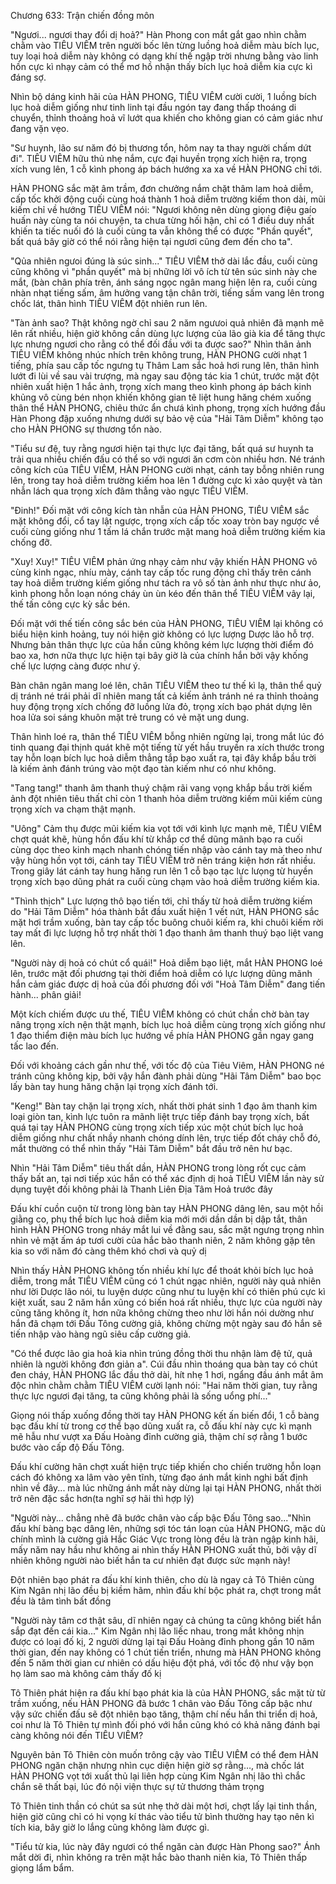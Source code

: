 




Chương 633: Trận chiến đồng môn


"Ngươi... ngươi thay đổi dị hoả?" Hàn Phong con mắt gắt gao nhìn chằm chằm vào TIÊU VIÊM trên người bốc lên từng luồng hoả diễm màu bích lục, tuy loại hoả diễm này không có dạng khí thế ngập trời nhưng bằng vào linh hồn cực kì nhạy cảm có thể mơ hồ nhận thấy bích lục hoả diễm kia cực kì đáng sợ.

Nhìn bộ dáng kinh hãi của HÀN PHONG, TIÊU VIÊM cười cười, 1 luồng bích lục hoả diễm giống như tinh linh tại đầu ngón tay đang thấp thoáng di chuyển, thỉnh thoảng hoả vĩ lướt qua khiến cho không gian có cảm giác như đang vặn vẹo.

"Sư huynh, lão sư năm đó bị thương tổn, hôm nay ta thay người chấm dứt đi". TIÊU VIÊM hữu thủ nhẹ nắm, cực đại huyền trọng xích hiện ra, trọng xích vung lên, 1 cỗ kình phong áp bách hướng xa xa về HÀN PHONG chỉ tới.

HÀN PHONG sắc mặt âm trầm, đơn chưởng nắm chặt thâm lam hoả diễm, cấp tốc khởi động cuối cùng hoá thành 1 hoả diễm trường kiếm thon dài, mũi kiếm chỉ về hướng TIÊU VIÊM nói: "Ngươi không nên dùng giọng điệu gaío huấn này cùng ta nói chuyện, ta chưa từng hối hận, chỉ có 1 điều duy nhất khiến ta tiếc nuối đó là cuối cùng ta vẫn không thể có được "Phần quyết", bất quá bây giờ có thể nói rằng hiện tại ngươi cũng đem đến cho ta".

"Qủa nhiên ngưoi đúng là súc sinh..." TIÊU VIÊM thở dài lắc đầu, cuối cùng cũng không vì "phần quyết" mà bị những lời vô ích từ tên súc sinh này che mắt, (bàn chân phía trên, ánh sáng ngọc ngân mang hiện lên ra, cuối cùng nhàn nhạt tiếng sấm, âm hưởng vang tận chân trời, tiếng sấm vang lên trong chốc lát, thân hình TIÊU VIÊM đột nhiên run lên.

"Tàn ảnh sao? Thật không ngờ chỉ sau 2 năm ngưưoi quả nhiên đã mạnh mẽ lên rất nhiều, hiện giờ không cần dùng lực lượng của lão già kia để tăng thực lực nhưng ngươi cho rằng có thể đối đầu với ta được sao?" Nhìn thân ảnh TIÊU VIÊM không nhúc nhích trên không trung, HÀN PHONG cười nhạt 1 tiếng, phía sau cấp tốc ngưng tụ Thâm Lam sắc hoả hơi rung lên, thân hình lướt đi lùi về sau vài trượng, mà ngay sau động tác kia 1 chút, trước mặt đột nhiên xuất hiện 1 hắc ảnh, trọng xích mang theo kình phong áp bách kinh khủng vô cùng bén nhọn khiến không gian tê liệt hung hăng chém xuống thân thể HÀN PHONG, chiêu thức ẩn chưá kình phong, trọng xích hướng đầu Hàn Phong đập xuống nhưng dưới sự bảo vệ của "Hải Tâm Diễm" không tạo cho HÀN PHONG sự thương tổn nào.

"Tiểu sư đệ, tuy rằng ngươi hiện tại thực lực đại tăng, bất quá sư huynh ta trải qua nhiều chiến đấu có thể so với ngươi ăn cơm còn nhiều hơn. Né tránh công kích của TIÊU VIÊM, HÀN PHONG cười nhạt, cánh tay bỗng nhiên rung lên, trong tay hoả diễm trường kiếm hoa lên 1 đường cực kì xảo quyệt và tàn nhẫn lách qua trọng xích đâm thẳng vào ngực TIÊU VIÊM.

"Đinh!" Đối mặt với công kích tàn nhẫn của HÀN PHONG, TIÊU VIÊM sắc mặt không đổi, cổ tay lật ngược, trọng xích cấp tốc xoay tròn bay ngược về cuối cùng giống như 1 tấm lá chắn trước mặt mang hoả diễm trường kiếm kia chống đỡ.

"Xuy! Xuy!" TIÊU VIÊM phản ứng nhạy cảm như vậy khiến HÀN PHONG vô cùng kinh ngạc, nhíu mày, cánh tay cấp tốc rung động chỉ thấy trên cánh tay hoả diễm trường kiếm giống như tách ra vô số tàn ảnh như thực như ảo, kình phong hỗn loạn nóng cháy ùn ùn kéo đến thân thể TIÊU VIÊM vây lại, thế tấn công cực kỳ sắc bén.

Đối mặt với thế tiến công sắc bén của HÀN PHONG, TIÊU VIÊM lại không có biểu hiện kinh hoảng, tuy nói hiện giờ không có lực lượng Dược lão hỗ trợ. Nhưng bản thân thực lực của hắn cũng không kém lực lượng thời điểm đó bao xa, hơn nữa thực lực hiện tại bây giờ là của chính hắn bởi vậy khống chế lực lượng càng được như ý.

Bàn chân ngân mang loé lên, chân TIÊU VIÊM theo tư thế kì lạ, thân thể quỷ dị tránh né trái phải dĩ nhiên mang tất cả kiếm ảnh tránh né ra thỉnh thoảng huy động trọng xích chống đỡ luồng lửa đỏ, trọng xích bạo phát dựng lên hoa lửa soi sáng khuôn mặt trẻ trung có vẻ mặt ung dung.

Thân hình loé ra, thân thể TIÊU VIÊM bỗng nhiên ngừng lại, trong mắt lúc đó tinh quang đại thịnh quát khẽ một tiếng từ yết hầu truyền ra xích thước trong tay hỗn loạn bích lục hoả diễm thẳng tắp bạo xuất ra, tại đây khắp bầu trời là kiếm ảnh đánh trúng vào một đạo tàn kiếm như có như không.

"Tang tang!" thanh âm thanh thuý chậm rãi vang vọng khắp bầu trời kiếm ảnh đột nhiên tiêu thất chỉ còn 1 thanh hỏa diễm trường kiếm mũi kiếm cùng trọng xích va chạm thật mạnh.

"Uông" Cảm thụ được mũi kiếm kia vọt tới với kình lực mạnh mẽ, TIÊU VIÊM chợt quát khẽ, hùng hồn đấu khí từ khắp cơ thể dũng mãnh bạo ra cuối cùng dọc theo kinh mạch nhanh chóng tiến nhập vào cánh tay mà theo như vậy hùng hồn vọt tới, cánh tay TIÊU VIÊM trở nên tráng kiện hơn rất nhiều. Trong giây lát cánh tay hung hăng run lên 1 cỗ bạo tạc lực lưọng từ huyền trọng xích bạo dũng phát ra cuối cùng chạm vào hoả diễm trường kiếm kia.

"Thình thịch" Lực lượng thô bạo tiến tới, chỉ thấy từ hoả diễm trường kiếm do "Hải Tâm Diễm" hóa thành bắt đầu xuất hiện 1 vết nứt, HÀN PHONG sắc mặt hơi trầm xuống, bàn tay cấp tốc buông chuôi kiếm ra, khi chuôi kiếm rời tay mất đi lực lượng hỗ trợ nhất thời 1 đạo thanh âm thanh thuý bạo liệt vang lên.

"Người này dị hoả có chút cổ quái!" Hoả diễm bạo liệt, mắt HÀN PHONG loé lên, trước mặt đối phương tại thời điểm hoả diễm có lực lượng dũng mãnh hắn cảm giác được dị hoả của đối phương đối với "Hoả Tâm Diễm" đang tiến hành... phân giải!

Một kích chiếm được ưu thế, TIÊU VIÊM không có chút chần chờ bàn tay nâng trọng xích nện thật mạnh, bích lục hoả diễm cùng trọng xích giống như 1 đạo thiểm điện màu bích lục hướng về phía HÀN PHONG gần ngay gang tấc lao đến.

Đối với khoảng cách gần như thế, với tốc độ của Tiêu Viêm, HÀN PHONG né tránh cũng không kịp, bởi vậy hắn đành phải dùng "Hãi Tâm Diễm" bao bọc lấy bàn tay hung hăng chặn lại trọng xích đánh tới.

"Keng!" Bàn tay chặn lại trọng xích, nhất thời phát sinh 1 đạo âm thanh kim loại giòn tan, kình lực tuôn ra mãnh liệt trực tiếp đánh bay trọng xích, bất quá tại tay HÀN PHONG cùng trọng xích tiếp xúc một chút bích lục hoả diễm giống như chất nhầy nhanh chóng dính lên, trực tiếp đốt cháy chỗ đó, mắt thường có thể nhìn thấy "Hải Tâm Diễm" bắt đầu trở nên hư bạc.

Nhìn "Hải Tâm Diễm" tiêu thất dần, HÀN PHONG trong lòng rốt cục cảm thấy bất an, tại nơi tiếp xúc hắn có thể xác định dị hoả TIÊU VIÊM lần này sử dụng tuyệt đối không phải là Thanh Liên Địa Tâm Hoả trước đây

Đấu khí cuồn cuộn từ trong lòng bàn tay HÀN PHONG dâng lên, sau một hồi giằng co, phụ thể bích lục hoả diễm kia mới mới dần dần bị dập tắt, thân hình HÀN PHONG trong nháy mắt lui về đằng sau, sắc mặt ngưng trọng nhìn nhìn vẻ mặt ấm áp tươi cười của hắc bào thanh niên, 2 năm không gặp tên kia so với năm đó càng thêm khó chơi và quỷ dị

Nhìn thấy HÀN PHONG không tốn nhiều khí lực để thoát khỏi bích lục hoả diễm, trong mắt TIÊU VIÊM cũng có 1 chút ngạc nhiên, người này quả nhiên như lời Dược lão nói, tu luyện dược cũng như tu luyện khí có thiên phú cực kì kiệt xuất, sau 2 năm hắn xũng có biến hoá rất nhiều, thực lực của người này cũng tăng không ít, hơn nữa không chừng theo như lời hắn nói dường như hắn đã chạm tới Đấu Tông cường giả, không chừng một ngày sau đó hắn sẽ tiến nhập vào hàng ngũ siêu cấp cường giả.

"Có thể được lão gia hoả kia nhìn trúng đồng thời thu nhận làm đệ tử, quả nhiên là người không đơn giản a". Cúi đầu nhìn thoáng qua bàn tay có chút đen cháy, HÀN PHONG lắc đầu thở dài, hít nhẹ 1 hơi, ngẩng đầu ánh mắt âm độc nhìn chằm chằm TIÊU VIÊM cười lạnh nói: "Hai năm thời gian, tuy rằng thực lực ngươi đại tăng, ta cũng không phải là sống uổng phí..."

Giọng nói thấp xuống đồng thời tay HÀN PHONG kết ấn biến đổi, 1 cỗ bàng bạc đấu khí từ trong cơ thể bạo dũng xuất ra, cỗ đấu khí này cực kì mạnh mẽ hẫu như vượt xa Đấu Hoàng đỉnh cường giả, thậm chí sợ rằng 1 bước bước vào cấp độ Đấu Tông.

Đấu khí cường hãn chợt xuất hiện trực tiếp khiến cho chiến trường hỗn loạn cách đó không xa lâm vào yên tĩnh, từng đạo ánh mắt kinh nghi bất định nhìn về đây... mà lúc những ánh mắt này dừng lại tại HÀN PHONG, nhất thời trở nên đặc sắc hơn(ta nghĩ sợ hãi thì hợp lý)

"Người này... chẳng nhẽ đã bước chân vào cấp bậc Đấu Tông sao..."Nhìn đấu khí bàng bạc dâng lên, những sợi tóc tán loạn của HÀN PHONG, mặc dù chính mình là cường giả Hắc Giác Vực trong lòng đều là tràn ngập kinh hãi, mấy năm nay hầu như không ai nhìn thấy HÀN PHONG xuất thủ, bởi vậy dĩ nhiên không người nào biết hắn ta cư nhiên đạt được sức mạnh này!

Đột nhiên bạo phát ra đấu khí kinh thiên, cho dù là ngay cả Tô Thiên cùng Kim Ngân nhị lão đều bị kiềm hãm, nhìn đấu khí bộc phát ra, chợt trong mắt đều là tâm tình bất đồng

"Người này tâm cơ thật sâu, dĩ nhiên ngay cả chúng ta cũng không biết hắn sắp đạt đến cái kia..." Kim Ngân nhị lão liếc nhau, trong mắt không nhịn được có loại đố kị, 2 người dừng lại tại Đấu Hoàng đỉnh phong gần 10 năm thời gian, đến nay không có 1 chút tiến triển, nhưng mà HÀN PHONG không đến 5 năm thời gian cư nhiên có dấu hiệu đột phá, với tốc độ như vậy bọn họ làm sao mà không cảm thấy đố kị

Tô Thiên phát hiện ra đấu khí bạo phát kia là của HÀN PHONG, sắc mặt từ từ trầm xuống, nếu HÀN PHONG đã bước 1 chân vào Đấu Tông cấp bậc như vậy sức chiến đấu sẽ đột nhiên bạo tăng, thậm chí nếu hắn thi triển dị hoả, coi như là Tô Thiên tự mình đối phó với hắn cũng khó có khả năng đánh bại càng không nói đến TIÊU VIÊM?

Nguyên bản Tô Thiên còn muốn trông cậy vào TIÊU VIÊM có thể đem HÀN PHONG ngăn chặn nhưng nhìn cục diện hiện giờ sợ rằng…, mà chốc lát HÀN PHONG vọt tới xuất thủ lại liên hợp cùng Kim Ngân nhị lão thì chắc chắn sẽ thất bại, lúc đó nội viện thực sự tử thương thảm trọng

Tô Thiên tinh thần có chút sa sút nhẹ thở dài một hơi, chợt lấy lại tinh thần, hiện giờ cũng chỉ có hi vọng kí thác vào tiểu tử bình thường hay tạo nên kì tích kia, bây giờ lo lắng cũng không làm được gì.

"Tiểu tử kia, lúc này đây ngươi có thể ngăn càn được Hàn Phong sao?" Ánh mắt dời đi, nhìn không ra trên mặt hắc bào thanh niên kia, Tô Thiên thấp giọng lẩm bẩm.




